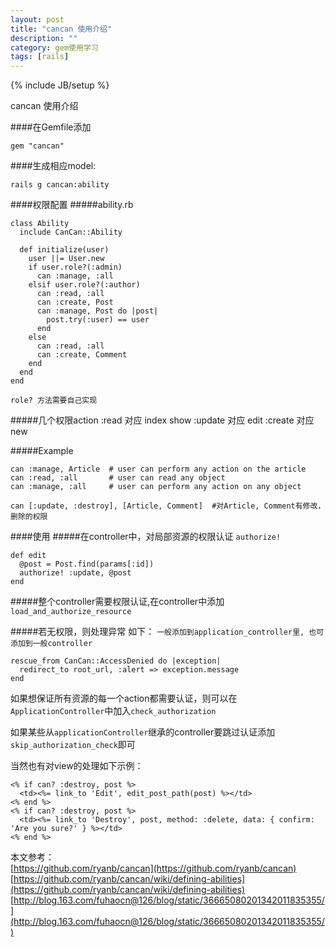 ```yaml
---
layout: post
title: "cancan 使用介绍"
description: ""
category: gem使用学习
tags: [rails]
---
```

{% include JB/setup %}

cancan 使用介绍

####在Gemfile添加
    
    gem "cancan"
    
####生成相应model:

    rails g cancan:ability
    
####权限配置
#####ability.rb

    class Ability
      include CanCan::Ability
    
      def initialize(user)
        user ||= User.new 
        if user.role?(:admin)
          can :manage, :all
        elsif user.role?(:author)
          can :read, :all
          can :create, Post
          can :manage, Post do |post|
            post.try(:user) == user
          end
        else
          can :read, :all
          can :create, Comment
        end
      end
    end
    
`role? 方法需要自己实现`

#####几个权限action 
     :read 对应 index show
     :update 对应 edit
     :create 对应 new
     
#####Example

    can :manage, Article  # user can perform any action on the article
    can :read, :all       # user can read any object
    can :manage, :all     # user can perform any action on any object
    
    can [:update, :destroy], [Article, Comment]  #对Article, Comment有修改，删除的权限
    
####使用
#####在controller中，对局部资源的权限认证 `authorize!`

    def edit
      @post = Post.find(params[:id])
      authorize! :update, @post
    end
    
#####整个controller需要权限认证,在controller中添加 `load_and_authorize_resource`

#####若无权限，则处理异常 如下：
`一般添加到application_controller里, 也可添加到一般controller`
    
    rescue_from CanCan::AccessDenied do |exception|
      redirect_to root_url, :alert => exception.message
    end

如果想保证所有资源的每一个action都需要认证，则可以在`ApplicationController`中加入`check_authorization`

如果某些从`applicationController`继承的controller要跳过认证添加`skip_authorization_check`即可

当然也有对view的处理如下示例：

    <% if can? :destroy, post %>
      <td><%= link_to 'Edit', edit_post_path(post) %></td>
    <% end %>
    <% if can? :destroy, post %>
      <td><%= link_to 'Destroy', post, method: :delete, data: { confirm: 'Are you sure?' } %></td>
    <% end %>
    
本文参考：   
[https://github.com/ryanb/cancan](https://github.com/ryanb/cancan)    
[https://github.com/ryanb/cancan/wiki/defining-abilities](https://github.com/ryanb/cancan/wiki/defining-abilities)    
[http://blog.163.com/fuhaocn@126/blog/static/36665080201342011835355/](http://blog.163.com/fuhaocn@126/blog/static/36665080201342011835355/)